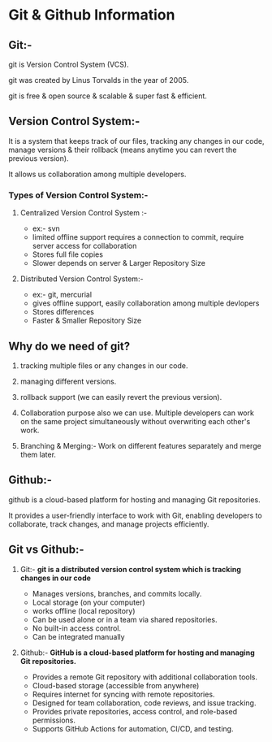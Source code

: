# Git & Github Information  
## Git:-
git is Version Control System (VCS).

git was created by Linus Torvalds in the year of 2005.

git is free & open source & scalable & super fast & efficient.

## Version Control System:-
It is a system that keeps track of our files, tracking any changes in our code, manage versions & their rollback (means anytime you can revert the previous version).

It allows us collaboration among multiple developers.

### Types of Version Control System:-
1. Centralized Version Control System :-
    - ex:- svn 
    - limited offline support requires a connection to commit, require server access for collaboration 
    - Stores full file copies 
    - Slower depends on server & Larger Repository Size

1. Distributed Version Control System:- 
    - ex:- git, mercurial
    - gives offline support, easily collaboration among multiple devlopers
    - Stores differences
    - Faster & Smaller Repository Size

## Why do we need of git?
1. tracking multiple files or any changes in our code.

1. managing different versions. 

1. rollback support (we can easily revert the previous version). 

1. Collaboration purpose also we can use. Multiple developers can work on the same project simultaneously without overwriting each other's work.

1. Branching & Merging:- Work on different features separately and merge them later.


## Github:-
github is a cloud-based platform for hosting and managing Git repositories. 

It provides a user-friendly interface to work with Git, enabling developers to collaborate, track changes, and manage projects efficiently.

## Git vs Github:-
1. Git:-
    <b> git is a distributed version control system which is tracking changes in our code </b>
    - Manages versions, branches, and commits locally.
    - Local storage (on your computer)
    - works offline (local repository)
    - Can be used alone or in a team via shared repositories.
    - No built-in access control.
    - Can be integrated manually


1. Github:-
    <b> GitHub is a cloud-based platform for hosting and managing Git repositories. </b>
    - Provides a remote Git repository with additional collaboration tools.
    - Cloud-based storage (accessible from anywhere)
    - Requires internet for syncing with remote repositories.
    - Designed for team collaboration, code reviews, and issue tracking.
    - Provides private repositories, access control, and role-based permissions.
    - Supports GitHub Actions for automation, CI/CD, and testing.
